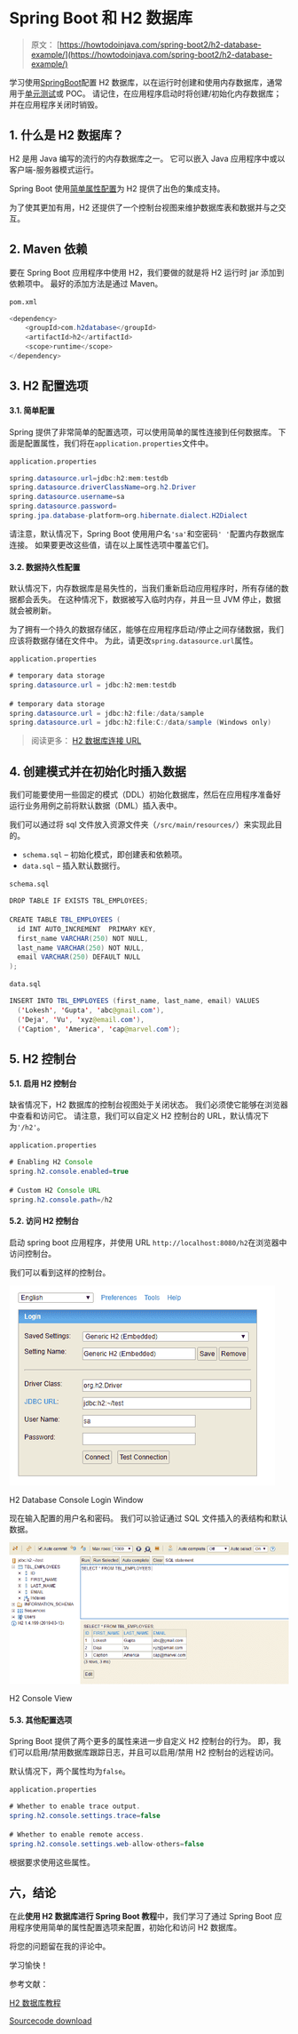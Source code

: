 # Spring Boot 和 H2 数据库

> 原文： [https://howtodoinjava.com/spring-boot2/h2-database-example/](https://howtodoinjava.com/spring-boot2/h2-database-example/)

学习使用[SpringBoot](https://howtodoinjava.com/spring-boot-tutorials/)配置 H2 数据库，以在运行时创建和使用内存数据库，通常用于[单元测试](https://howtodoinjava.com/junit-4/)或 POC。 请记住，在应用程序启动时将创建/初始化内存数据库； 并在应用程序关闭时销毁。

## 1\. 什么是 H2 数据库？

H2 是用 Java 编写的流行的内存数据库之一。 它可以嵌入 Java 应用程序中或以客户端-服务器模式运行。

Spring Boot 使用[简单属性配置](https://docs.spring.io/spring-boot/docs/current/reference/html/common-application-properties.html)为 H2 提供了出色的集成支持。

为了使其更加有用，H2 还提供了一个控制台视图来维护数据库表和数据并与之交互。

## 2\. Maven 依赖

要在 Spring Boot 应用程序中使用 H2，我们要做的就是将 H2 运行时 jar 添加到依赖项中。 最好的添加方法是通过 Maven。

`pom.xml`

```java
<dependency>
    <groupId>com.h2database</groupId>
    <artifactId>h2</artifactId>
    <scope>runtime</scope>
</dependency>

```

## 3\. H2 配置选项

#### 3.1. 简单配置

Spring 提供了非常简单的配置选项，可以使用简单的属性连接到任何数据库。 下面是配置属性，我们将在`application.properties`文件中。

`application.properties`

```java
spring.datasource.url=jdbc:h2:mem:testdb
spring.datasource.driverClassName=org.h2.Driver
spring.datasource.username=sa
spring.datasource.password=
spring.jpa.database-platform=org.hibernate.dialect.H2Dialect

```

请注意，默认情况下，Spring Boot 使用用户名`'sa'`和空密码`' '`配置内存数据库连接。 如果要更改这些值，请在以上属性选项中覆盖它们。

#### 3.2. 数据持久性配置

默认情况下，内存数据库是易失性的，当我们重新启动应用程序时，所有存储的数据都会丢失。 在这种情况下，数据被写入临时内存，并且一旦 JVM 停止，数据就会被刷新。

为了拥有一个持久的数据存储区，能够在应用程序启动/停止之间存储数据，我们应该将数据存储在文件中。 为此，请更改`spring.datasource.url`属性。

`application.properties`

```java
# temporary data storage
spring.datasource.url = jdbc:h2:mem:testdb

# temporary data storage
spring.datasource.url = jdbc:h2:file:/data/sample
spring.datasource.url = jdbc:h2:file:C:/data/sample (Windows only)

```

> 阅读更多： [H2 数据库连接 URL](http://www.h2database.com/html/features.html#database_url)

## 4\. 创建模式并在初始化时插入数据

我们可能要使用一些固定的模式（DDL）初始化数据库，然后在应用程序准备好运行业务用例之前将默认数据（DML）插入表中。

我们可以通过将 sql 文件放入资源文件夹（`/src/main/resources/`）来实现此目的。

*   `schema.sql` – 初始化模式，即创建表和依赖项。
*   `data.sql` – 插入默认数据行。

`schema.sql`

```java
DROP TABLE IF EXISTS TBL_EMPLOYEES;

CREATE TABLE TBL_EMPLOYEES (
  id INT AUTO_INCREMENT  PRIMARY KEY,
  first_name VARCHAR(250) NOT NULL,
  last_name VARCHAR(250) NOT NULL,
  email VARCHAR(250) DEFAULT NULL
);

```

`data.sql`

```java
INSERT INTO TBL_EMPLOYEES (first_name, last_name, email) VALUES
  ('Lokesh', 'Gupta', 'abc@gmail.com'),
  ('Deja', 'Vu', 'xyz@email.com'),
  ('Caption', 'America', 'cap@marvel.com');

```

## 5\. H2 控制台

#### 5.1. 启用 H2 控制台

缺省情况下，H2 数据库的控制台视图处于关闭状态。 我们必须使它能够在浏览器中查看和访问它。 请注意，我们可以自定义 H2 控制台的 URL，默认情况下为`'/h2'`。

`application.properties`

```java
# Enabling H2 Console
spring.h2.console.enabled=true

# Custom H2 Console URL
spring.h2.console.path=/h2

```

#### 5.2. 访问 H2 控制台

启动 spring boot 应用程序，并使用 URL `http://localhost:8080/h2`在浏览器中访问控制台。

我们可以看到这样的控制台。

![H2 Database Console Login Window](img/28ee51283d90b00ccd88db85a9aeb842.jpg)

H2 Database Console Login Window

现在输入配置的用户名和密码。 我们可以验证通过 SQL 文件插入的表结构和默认数据。

![H2 Console View](img/36a7a0b18a8d5d0058f190b962ddfe1e.jpg)

H2 Console View

#### 5.3. 其他配置选项

Spring Boot 提供了两个更多的属性来进一步自定义 H2 控制台的行为。 即，我们可以启用/禁用数据库跟踪日志，并且可以启用/禁用 H2 控制台的远程访问。

默认情况下，两个属性均为`false`。

`application.properties`

```java
# Whether to enable trace output.
spring.h2.console.settings.trace=false 

# Whether to enable remote access.
spring.h2.console.settings.web-allow-others=false 

```

根据要求使用这些属性。

## 六，结论

在此**使用 H2 数据库进行 Spring Boot 教程**中，我们学习了通过 Spring Boot 应用程序使用简单的属性配置选项来配置，初始化和访问 H2 数据库。

将您的问题留在我的评论中。

学习愉快！

参考文献：

[H2 数据库教程](http://www.h2database.com/html/tutorial.html)

[Sourcecode download](https://howtodoinjava.com/wp-content/downloads/spring-boot-hibernate-crud-demo.zip)